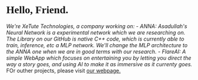 <link href="https://fonts.googleapis.com/css2?family=Orbitron:wght@400..900&display=swap" rel="stylesheet">
<h1 style="font-family: 'Orbitron';"><strong>Hello, Friend.</strong></h1>
<em>We're XeTute Technologies, a company working on:</em>
<em>- ANNA: Asadullah's Neural Network is a experimental network which we are researching on. The Library on our GitHub is native C++ code, which is currently able to train, inference, etc a MLP network. We'll change the MLP architecture to the ANNA one when we are in good terms with our research.</em>
<em>- FlareAI: A simple WebApp which focuses on entertaining you by letting you direct the way a story goes, and using AI to make it as immersive as it currenty goes.</em>
FOr outher projects, please visit <a href="https://xetute.com/">our webpage.</a>
